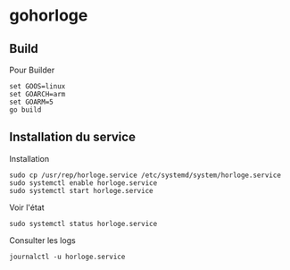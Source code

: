 # gohorloge

## Build

Pour Builder
```shell
set GOOS=linux
set GOARCH=arm
set GOARM=5
go build
```

## Installation du service

 Installation
```shell
sudo cp /usr/rep/horloge.service /etc/systemd/system/horloge.service
sudo systemctl enable horloge.service
sudo systemctl start horloge.service
```

Voir l'état
```shell
sudo systemctl status horloge.service
```

Consulter les logs
```shell
journalctl -u horloge.service
```
